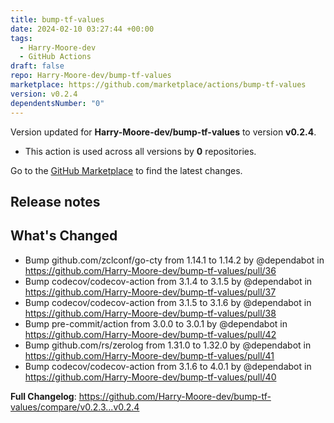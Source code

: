 ```yaml
---
title: bump-tf-values
date: 2024-02-10 03:27:44 +00:00
tags:
  - Harry-Moore-dev
  - GitHub Actions
draft: false
repo: Harry-Moore-dev/bump-tf-values
marketplace: https://github.com/marketplace/actions/bump-tf-values
version: v0.2.4
dependentsNumber: "0"
---
```



Version updated for **Harry-Moore-dev/bump-tf-values** to version **v0.2.4**.
- This action is used across all versions by **0** repositories.

Go to the [GitHub Marketplace](https://github.com/marketplace/actions/bump-tf-values) to find the latest changes.

## Release notes

## What's Changed
* Bump github.com/zclconf/go-cty from 1.14.1 to 1.14.2 by @dependabot in https://github.com/Harry-Moore-dev/bump-tf-values/pull/36
* Bump codecov/codecov-action from 3.1.4 to 3.1.5 by @dependabot in https://github.com/Harry-Moore-dev/bump-tf-values/pull/37
* Bump codecov/codecov-action from 3.1.5 to 3.1.6 by @dependabot in https://github.com/Harry-Moore-dev/bump-tf-values/pull/38
* Bump pre-commit/action from 3.0.0 to 3.0.1 by @dependabot in https://github.com/Harry-Moore-dev/bump-tf-values/pull/42
* Bump github.com/rs/zerolog from 1.31.0 to 1.32.0 by @dependabot in https://github.com/Harry-Moore-dev/bump-tf-values/pull/41
* Bump codecov/codecov-action from 3.1.6 to 4.0.1 by @dependabot in https://github.com/Harry-Moore-dev/bump-tf-values/pull/40


**Full Changelog**: https://github.com/Harry-Moore-dev/bump-tf-values/compare/v0.2.3...v0.2.4
